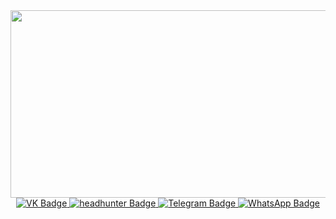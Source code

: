 <div align="center">
  <img src="https://media.giphy.com/media/dWesBcTLavkZuG35MI/giphy.gif" width="600" height="300"/>

<div id="badges">
  <a href="https://vk.com/solovev_e_o">
    <img src="https://img.shields.io/badge/ВКонтакте-blue?logo=VK&logoColor=white" alt="VK Badge"/>
  </a>
  <a href="https://hh.ru/resume/ce1ce623ff0c95f3440039ed1f57554c397963">
    <img src="https://img.shields.io/badge/hh.ru-red?logo=headhunter&logoColor=white" alt="headhunter Badge"/>
  </a>
  <a href="https://t.me/Solov18">
    <img src="https://img.shields.io/badge/Telegram-blue?logo=Telegram&logoColor=white" alt="Telegram Badge"/>
  </a>
  <a href="https://wa.me/79881633738">
    <img src="https://img.shields.io/badge/WhatsApp-green?logo=WhatsApp&logoColor=white" alt="WhatsApp Badge"/>
  </a>
  </div>


<div
  ### :woman_technologist: About Me :
</div>

